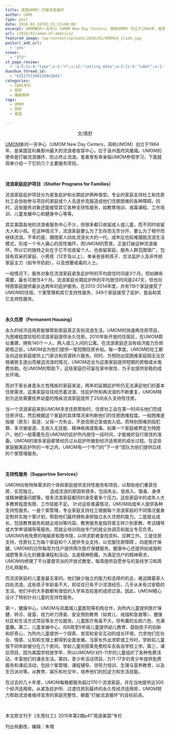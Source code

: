 ```yaml
---
title: 美国UMOM：打破流浪循环
author: CAPE
type: post
date: 2016-02-16T05:31:13+00:00
excerpt: UMOM新的一天中心（UMOM New Day Centers，简称UMOM）创立于1964年，是美国亚利桑那州最大的流浪者收容中心，位于该州首府凤凰城。UMOM的使命是打破流浪循环、防止终止流浪。笔者曾有幸亲临UMOM参观学习，下面就简单介绍一下它的几个主要服务项目。
url: /2016/02/umom-of-america/
featured_image: /wp-content/uploads/2016/02/UMOM14_slide.jpg
posturl_add_url:
  - 'yes'
views:
  - "373"
st_page_review:
  - 'a:5:{s:4:"type";s:1:"n";s:12:"ratting_data";a:2:{s:5:"label";a:1:{i:0;s:0:"";}s:5:"score";a:1:{i:0;s:1:"0";}}s:7:"postion";s:2:"tl";s:5:"title";s:0:"";s:11:"score_label";s:0:"";}'
duoshuo_thread_id:
  - "6251757290139943681"
categories:
  - CAPE专栏
  - 周舒
  - 编辑推荐
tags:
  - UMOM
  - 周舒
  - 美国

---
```

<p style="text-align: center;">
  文/周舒
</p>

<a href="https://www.umom.org/" target="_blank">UMOM</a>新的一天中心（UMOM New Day Centers，简称UMOM）创立于1964年，是美国亚利桑那州最大的流浪者收容中心，位于该州首府凤凰城。UMOM的使命是打破流浪循环、防止终止流浪。笔者曾有幸亲临UMOM参观学习，下面就简单介绍一下它的几个主要服务项目。

&nbsp;

**流浪家庭庇护项目（Shelter Programs for Families）**

流浪家庭庇护项目分为紧急庇护和长期庇护两种类型。专业的家庭支持社工和住房社工会协助参与项目的家庭或个人去逐步克服造成他们住房困难的各种障碍。同时，这些服务对象还能接受其它各种支持性服务，如教育培训、戒毒课程、工作培训、儿童发展中心和健身中心等等。

其实美国各地的流浪者服务中心不少，但很多都只收留成人或儿童，而不同时收留大人和小孩。在这种情况下，流浪家庭要么为了生存而无奈分开、要么为了相守而继续流浪。不幸的是，跟随家人四处流浪长大的一代，成年后也较难摆脱流浪生活模式，形成一个令人痛心的恶性循环。而UMOM的愿景，正是打破这种流浪循环。所以它的独特之处在于它不仅收留个人、也收留家庭，服务人群范围很广，包括有双亲的家庭、小男孩（12岁及以上）、单亲爸爸和孩子、合法监护人及非传统家庭主力（如爷爷奶奶），以及想要戒毒的人士。

一般情况下，服务对象在流浪家庭紧急庇护所的平均居住时间是3个月。但如确有需要，最长可居住4个月。流浪家庭长期庇护所的平均居住时间是247天，但也向特困家庭提供最长达两年的庇护服务。在2013-2014年度，共有118个家庭接受了UMOM的住宿、个案管理和其它支持性服务，349个家庭接受了庇护、食品和其它支持性服务。

&nbsp;

**永久住房（Permanent Housing）**

永久的经济适用房能够帮助家庭真正告别流浪生活。UMOM的快速再住房项目，为困难程度较轻的流浪家庭提供永久住房。2010年新开放的住宿区，在UMOM原址重建，拥有140个一人、两人或三人间的公寓。在流浪家庭还没有经济能力负担房租之前，UMOM会为他们提供一笔短期住房补贴。每一季度，UMOM的社工都会向这些家庭提供上门家访和资源转介服务。同时，为预防出现困难家庭因无法交租被房主逐出而被迫流浪的情况，UMOM还会为这类家庭提供短期的房租或水电费协助。在UMOM的帮助下，这些家庭仍可留在家中居住、为子女提供安稳的成长环境。

而对于家长身患永久性残疾的家庭来说，两年的延期庇护所仍无法满足他们的基本住房需求。这类家庭往往经历着流浪、住庇护所和再流浪的不断重复。UMOM特别为这些需要抚养幼童的残疾流浪家庭提供了25间永久支持性住房。

当一个流浪家庭来到UMOM寻求住房帮助时，住房社工会在第一时间与他们完成住房评估，然后根据这个家庭的具体情况来判断他们的住房困难程度。一般困难是指被（房东）驱逐、父母一方失业、不良信用记录或收入低。而特别困难则指犯罪、多次被驱逐、无收入无技能、精神疾病或吸毒。如果一个家庭被界定为特困户，他们一般需要先在UMOM的庇护所内居住一段时间，才能做好自行居住的准备。UMOM的很多家庭都曾经历过从庇护所搬到经济适用房的成长过程。在这些家庭搬离庇护所的一年之内，UMOM有一个专门的“下一步”团队为他们提供后续的个案管理服务。

&nbsp;

**支持性服务（Supportive Services）**

UMOM向有特殊需求的个体和家庭提供支持性服务和项目，以帮助他们重获住房、实现独立。           造成流浪的原因有很多，包括失业、低收入、吸毒、身体或精神健康问题等。很多流浪家庭都同时承受着多个压力。这些家庭中的成年人大多教育程度有限、工作技能不足。 针对这些普遍情况，UMOM向成年人提供各种支持性服务。一是个案管理，专业家庭支持社工根据每个流浪家庭的不同情况量身定制并实施个案计划，帮助他们最终拥有承担独立永久住房的能力。二是就业成长，包括教育服务和就业培训等内容。教育服务是指将案主转介到家教、考试辅导或大学申请辅导等服务。而就业培训则由专门的就业协调员和就业专员负责。UMOM内有免费的电脑房和图书馆，以供求职者查找资料、应聘工作。三是住房支持，住房社工为每个家庭和个人提供专业支持，以克服住房障碍 。四是医疗保健，UMOM的诊所每周为住户提供两次医疗保健服务。健康中心还提供如戒烟和减肥等多元化的健康课程和活动。五是精神慰藉，为满足住户的精神需求，UMOM内修建了不分基督宗派的开放式教堂，每周提供自愿参与的圣经学习和周日礼拜服务。

而流浪家庭的儿童是最无辜的。他们缺少独立的能力和选择的机会，被迫跟着家人四处流浪。这些孩子年龄虽不大，却往往已有不少流浪经历，几乎从未有过安稳的生活。他们中的大多数都有很低的入学率及较差的成绩记录。因此，UMOM精心设计了特别针对儿童的支持性服务。

第一，健康中心，UMOM与凤凰城儿童医院等机构合作，向所内儿童提供医疗保健、转诊、疫苗、视力听力筛查、安全预防教育（如育儿、戒烟和急救等）、健康社区和生活方式项目等全方位服务。儿童医疗角虽不大，但布置的五颜六色、充满童趣。第二，儿童发展中心，向6周至5年级儿童提供幼儿教育、鼓励孩子的创新和好奇心，为所内儿童提供一个探索、发现和安全互动的成长环境，力求他们在社会、情感、认知和生理上都得到全面发展。当家长外出求职或工作时，学龄前儿童按不同年龄被分在几个房间，学龄儿童则搭乘免费校车去各自学校上学。第三，课后项目，因为美国学校放学早，所以UMOM针对5-11岁的儿童组织了各种免费活动，丰富他们的课余生活。第四，青少年活动项目，为11-17岁的青少年提供免费服务和课后活动，包括个案管理、课程辅导、领导力培训、生理与营养教育，以及生日派对等。从教育、娱乐和社交中，培养他们的抗逆力和生活技能。

在过去的几十年里，UMOM每晚都服务超过170个流浪家庭，并在当地提供近300个经济适用房。从紧急庇护所、过渡住房到最终的永久性经济适用房，UMOM努力帮助流浪者维持宝贵的家庭完整性、朝着“打破流浪循环”的目标前进。

&nbsp;

本文原文刊于《东莞社工》2015年第2期p41“周游美国”专栏

刊出有删改，编辑：朱增